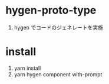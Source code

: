 # hygen-proto-type

1. hygen でコードのジェネレートを実施

# install

1. yarn install
2. yarn hygen component with-prompt
